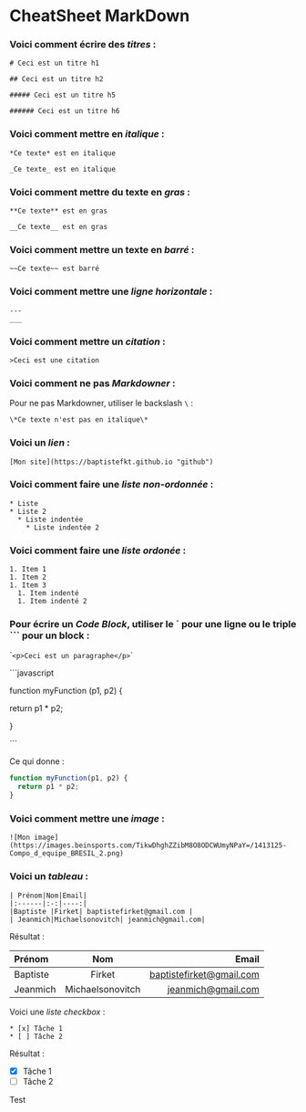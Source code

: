# CheatSheet MarkDown

<!-- Titres -->
### Voici comment écrire des *titres* :
```
# Ceci est un titre h1

## Ceci est un titre h2

##### Ceci est un titre h5

###### Ceci est un titre h6
```
<!-- Italics -->
### Voici comment mettre en *italique* :
```
*Ce texte* est en italique

_Ce texte_ est en italique
```
<!-- Gras -->
### Voici comment mettre du texte en *gras* :
```
**Ce texte** est en gras

__Ce texte__ est en gras
```
<!-- Barrer-->
### Voici comment mettre un texte en *barré* :
```
~~Ce texte~~ est barré
```
<!-- Lignes horizontales-->
### Voici comment mettre une *ligne horizontale* :
```
---
___
```
<!-- Citations-->
### Voici comment mettre un *citation* :
```
>Ceci est une citation
```
<!-- Ne pas Markdowner-->
### Voici comment ne pas *Markdowner* :
Pour ne pas Markdowner, utiliser le backslash `\` :
```
\*Ce texte n'est pas en italique\*
```
<!--Liens-->
### Voici un *lien* :
```
[Mon site](https://baptistefkt.github.io "github")
```
<!--UL-->
### Voici comment faire une *liste non-ordonnée* :
```
* Liste
* Liste 2
  * Liste indentée
    * Liste indentée 2
```
<!--OL-->
### Voici comment faire une *liste ordonée* :
```
1. Item 1
1. Item 2
1. Item 3
  1. Item indenté
  1. Item indenté 2
```
<!-- Inline Code Block -->
### Pour écrire un *Code Block*, utiliser le \` pour une ligne  ou le triple \``` pour un block  :

\``<p>Ceci est un paragraphe</p>`\`

\`\`\`javascript

function myFunction (p1, p2) {

  return p1 * p2;

}

\`\`\`

Ce qui donne :
```javascript
function myFunction(p1, p2) {
  return p1 * p2;
}
```
<!-- Images -->
### Voici comment mettre une *image* :
```
![Mon image](https://images.beinsports.com/TikwDhghZZibM8O8ODCWUmyNPaY=/1413125-Compo_d_equipe_BRESIL_2.png)
```
<!-- Tableaux -->
### Voici un *tableau* :
```
| Prénom|Nom|Email|
|:------|:-:|----:|
|Baptiste |Firket| baptistefirket@gmail.com |
| Jeanmich|Michaelsonovitch| jeanmich@gmail.com|
```
Résultat :

| Prénom|Nom|Email|
|:------|:-:|----:|
|Baptiste |Firket| baptistefirket@gmail.com |
| Jeanmich|Michaelsonovitch| jeanmich@gmail.com|

<!-- Liste Checkbox -->
Voici une *liste checkbox* :
```
* [x] Tâche 1
* [ ] Tâche 2
```
Résultat :

* [x] Tâche 1
* [ ] Tâche 2

Test
